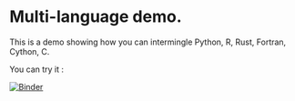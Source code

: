 # Multi-language demo.

This is a demo showing how you can intermingle Python,  R, Rust, Fortran, Cython, C. 

You can try it :

[![Binder](https://mybinder.org/badge_logo.svg)](https://mybinder.org/v2/gh/Fusiakja/BinderTest/master)

